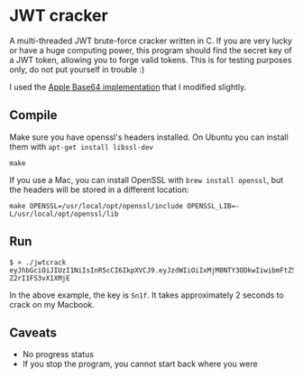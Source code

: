 # JWT cracker

A multi-threaded JWT brute-force cracker written in C. If you are very lucky or have a huge computing power, this program should find the secret key of a JWT token, allowing you to forge valid tokens. This is for testing purposes only, do not put yourself in trouble :)

I used the [Apple Base64 implementation](https://opensource.apple.com/source/QuickTimeStreamingServer/QuickTimeStreamingServer-452/CommonUtilitiesLib/base64.c) that I modified slightly.

## Compile

Make sure you have openssl's headers installed.
On Ubuntu you can install them with `apt-get install libssl-dev`

```
make
```

If you use a Mac, you can install OpenSSL with `brew install openssl`, but the headers will be stored in a
different location:

```
make OPENSSL=/usr/local/opt/openssl/include OPENSSL_LIB=-L/usr/local/opt/openssl/lib
```

## Run

```
$ > ./jwtcrack eyJhbGciOiJIUzI1NiIsInR5cCI6IkpXVCJ9.eyJzdWIiOiIxMjM0NTY3ODkwIiwibmFtZSI6IkpvaG4gRG9lIiwiYWRtaW4iOnRydWV9.cAOIAifu3fykvhkHpbuhbvtH807-Z2rI1FS3vX1XMjE
```

In the above example, the key is `Sn1f`. It takes approximately 2 seconds to crack on my Macbook.

## Caveats

 * No progress status
 * If you stop the program, you cannot start back where you were
